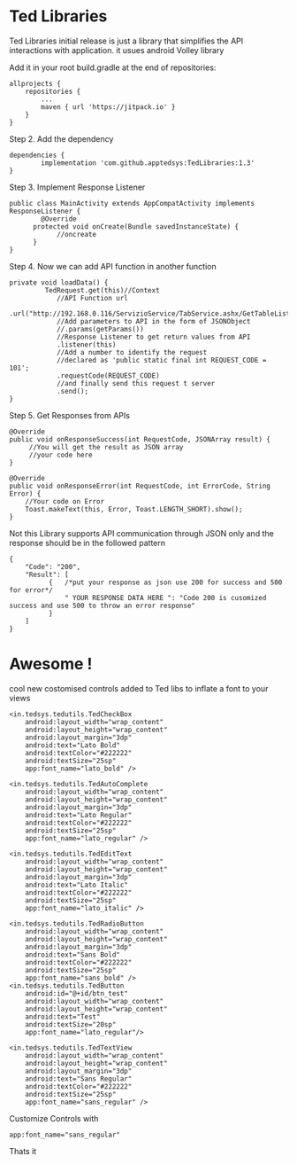 # Ted Libraries
Ted Libraries initial release is just a library that simplifies the API interactions with application. 
it usues android Volley library 

Add it in your root build.gradle at the end of repositories:

	allprojects {
		repositories {
			...
			maven { url 'https://jitpack.io' }
		}
	}
Step 2. Add the dependency

	dependencies {
	        implementation 'com.github.apptedsys:TedLibraries:1.3'
	}
  
Step 3. Implement Response Listener

	public class MainActivity extends AppCompatActivity implements ResponseListener {
	        @Override
          protected void onCreate(Bundle savedInstanceState) {
                //oncreate
          }
	}
  
Step 4. Now we can add API function in another function

	private void loadData() {
	         TedRequest.get(this)//Context
                //API Function url         
                .url("http://192.168.0.116/ServizioService/TabService.ashx/GetTableList")
                //Add parameters to API in the form of JSONObject
                //.params(getParams())
                //Response Listener to get return values from API
                .listener(this)
                //Add a number to identify the request 
                //declared as 'public static final int REQUEST_CODE = 101';
                .requestCode(REQUEST_CODE)
                //and finally send this request t server
                .send();
	}
  
  Step 5. Get Responses from APIs

    @Override
    public void onResponseSuccess(int RequestCode, JSONArray result) {
         //You will get the result as JSON array 
         //your code here
    }
    
    @Override
    public void onResponseError(int RequestCode, int ErrorCode, String Error) {
        //Your code on Error
        Toast.makeText(this, Error, Toast.LENGTH_SHORT).show();
    }

Not this Library supports API communication through JSON only and the response should be in the followed pattern

	{
        "Code": "200",
        "Result": [
              {   /*put your response as json use 200 for success and 500 for error*/
                  " YOUR RESPONSE DATA HERE ": "Code 200 is cusomized success and use 500 to throw an error response"
              }
        ]
	}
  
# Awesome !
cool new costomised controls added to Ted libs to inflate a font to your views




    <in.tedsys.tedutils.TedCheckBox
        android:layout_width="wrap_content"
        android:layout_height="wrap_content"
        android:layout_margin="3dp"
        android:text="Lato Bold"
        android:textColor="#222222"
        android:textSize="25sp"
        app:font_name="lato_bold" />

    <in.tedsys.tedutils.TedAutoComplete
        android:layout_width="wrap_content"
        android:layout_height="wrap_content"
        android:layout_margin="3dp"
        android:text="Lato Regular"
        android:textColor="#222222"
        android:textSize="25sp"
        app:font_name="lato_regular" />

    <in.tedsys.tedutils.TedEditText
        android:layout_width="wrap_content"
        android:layout_height="wrap_content"
        android:layout_margin="3dp"
        android:text="Lato Italic"
        android:textColor="#222222"
        android:textSize="25sp"
        app:font_name="lato_italic" />

    <in.tedsys.tedutils.TedRadioButton
        android:layout_width="wrap_content"
        android:layout_height="wrap_content"
        android:layout_margin="3dp"
        android:text="Sans Bold"
        android:textColor="#222222"
        android:textSize="25sp"
        app:font_name="sans_bold" />
    <in.tedsys.tedutils.TedButton
        android:id="@+id/btn_test"
        android:layout_width="wrap_content"
        android:layout_height="wrap_content"
        android:text="Test"
        android:textSize="20sp"
        app:font_name="lato_regular"/>

    <in.tedsys.tedutils.TedTextView
        android:layout_width="wrap_content"
        android:layout_height="wrap_content"
        android:layout_margin="3dp"
        android:text="Sans Regular"
        android:textColor="#222222"
        android:textSize="25sp"
        app:font_name="sans_regular" />


Customize Controls with 
	
	app:font_name="sans_regular"

Thats it
